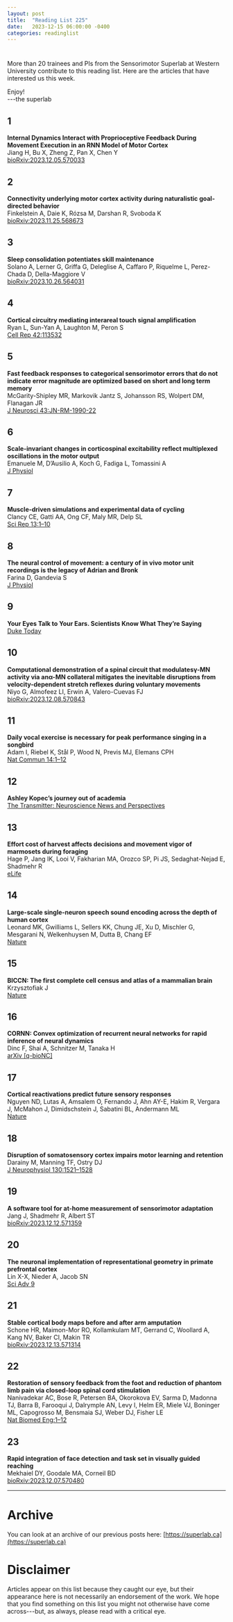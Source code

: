 ```yaml
---
layout: post
title:  "Reading List 225"
date:   2023-12-15 06:00:00 -0400
categories: readinglist
---
```


# 

More than 20 trainees and PIs from the Sensorimotor Superlab at Western University contribute to this reading list. Here are the articles that have interested us this week.

Enjoy!  
---the superlab 


## 1
**Internal Dynamics Interact with Proprioceptive Feedback During Movement Execution in an RNN Model of Motor Cortex**  
Jiang H, Bu X, Zheng Z, Pan X, Chen Y  
[bioRxiv:2023.12.05.570033](https://www.biorxiv.org/content/10.1101/2023.12.05.570033v1.abstract)

## 2
**Connectivity underlying motor cortex activity during naturalistic goal-directed behavior**  
Finkelstein A, Daie K, Rózsa M, Darshan R, Svoboda K  
[bioRxiv:2023.11.25.568673](https://www.biorxiv.org/content/10.1101/2023.11.25.568673v3)

## 3
**Sleep consolidation potentiates skill maintenance**  
Solano A, Lerner G, Griffa G, Deleglise A, Caffaro P, Riquelme L, Perez-Chada D, Della-Maggiore V  
[bioRxiv:2023.10.26.564031](https://www.biorxiv.org/content/10.1101/2023.10.26.564031v3)

## 4
**Cortical circuitry mediating interareal touch signal amplification**  
Ryan L, Sun-Yan A, Laughton M, Peron S  
[Cell Rep 42:113532](https://dx.doi.org/10.1016/j.celrep.2023.113532)

## 5
**Fast feedback responses to categorical sensorimotor errors that do not indicate error magnitude are optimized based on short and long term memory**  
McGarity-Shipley MR, Markovik Jantz S, Johansson RS, Wolpert DM, Flanagan JR  
[J Neurosci 43:JN-RM-1990-22](https://www.jneurosci.org/content/43/49/8525.abstract)

## 6
**Scale‐invariant changes in corticospinal excitability reflect multiplexed oscillations in the motor output**  
Emanuele M, D’Ausilio A, Koch G, Fadiga L, Tomassini A  
[J Physiol](https://onlinelibrary.wiley.com/doi/abs/10.1113/JP284273)

## 7
**Muscle-driven simulations and experimental data of cycling**  
Clancy CE, Gatti AA, Ong CF, Maly MR, Delp SL  
[Sci Rep 13:1–10](https://www.nature.com/articles/s41598-023-47945-5)

## 8
**The neural control of movement: a century of in vivo motor unit recordings is the legacy of Adrian and Bronk**  
Farina D, Gandevia S  
[J Physiol](https://onlinelibrary.wiley.com/doi/abs/10.1113/JP285319)

## 9
**Your Eyes Talk to Your Ears. Scientists Know What They’re Saying**  
[Duke Today](https://today.duke.edu/2023/11/your-eyes-talk-your-ears-scientists-know-what-theyre-saying)

## 10
**Computational demonstration of a spinal circuit that modulatesγ-MN activity via anα-MN collateral mitigates the inevitable disruptions from velocity-dependent stretch reflexes during voluntary movements**  
Niyo G, Almofeez LI, Erwin A, Valero-Cuevas FJ  
[bioRxiv:2023.12.08.570843](https://www.biorxiv.org/content/10.1101/2023.12.08.570843v1.abstract)

## 11
**Daily vocal exercise is necessary for peak performance singing in a songbird**  
Adam I, Riebel K, Stål P, Wood N, Previs MJ, Elemans CPH  
[Nat Commun 14:1–12](https://www.nature.com/articles/s41467-023-43592-6)

## 12
**Ashley Kopec’s journey out of academia**  
[The Transmitter: Neuroscience News and Perspectives](https://www.thetransmitter.org/craft-and-careers/ashley-kopecs-journey-out-of-academia/)

## 13
**Effort cost of harvest affects decisions and movement vigor of marmosets during foraging**  
Hage P, Jang IK, Looi V, Fakharian MA, Orozco SP, Pi JS, Sedaghat-Nejad E, Shadmehr R  
[eLife](https://elifesciences.org/articles/87238)

## 14
**Large-scale single-neuron speech sound encoding across the depth of human cortex**  
Leonard MK, Gwilliams L, Sellers KK, Chung JE, Xu D, Mischler G, Mesgarani N, Welkenhuysen M, Dutta B, Chang EF  
[Nature](https://www.nature.com/articles/s41586-023-06839-2)

## 15
**BICCN: The first complete cell census and atlas of a mammalian brain**  
Krzysztofiak J  
[Nature](https://www.nature.com/immersive/d42859-023-00069-2/index.html)

## 16
**CORNN: Convex optimization of recurrent neural networks for rapid inference of neural dynamics**  
Dinc F, Shai A, Schnitzer M, Tanaka H  
[arXiv [q-bioNC]](https://arxiv.org/abs/2311.10200)

## 17
**Cortical reactivations predict future sensory responses**  
Nguyen ND, Lutas A, Amsalem O, Fernando J, Ahn AY-E, Hakim R, Vergara J, McMahon J, Dimidschstein J, Sabatini BL, Andermann ML  
[Nature](https://www.nature.com/articles/s41586-023-06810-1)

## 18
**Disruption of somatosensory cortex impairs motor learning and retention**  
Darainy M, Manning TF, Ostry DJ  
[J Neurophysiol 130:1521–1528](https://dx.doi.org/10.1152/jn.00231.2023)

## 19
**A software tool for at-home measurement of sensorimotor adaptation**  
Jang J, Shadmehr R, Albert ST  
[bioRxiv:2023.12.12.571359](https://biorxiv.org/content/early/2023/12/13/2023.12.12.571359.abstract)

## 20
**The neuronal implementation of representational geometry in primate prefrontal cortex**  
Lin X-X, Nieder A, Jacob SN  
[Sci Adv 9](https://www.science.org/doi/10.1126/sciadv.adh8685)

## 21
**Stable cortical body maps before and after arm amputation**  
Schone HR, Maimon-Mor RO, Kollamkulam MT, Gerrand C, Woollard A, Kang NV, Baker CI, Makin TR  
[bioRxiv:2023.12.13.571314](https://www.biorxiv.org/content/10.1101/2023.12.13.571314v1.abstract)

## 22
**Restoration of sensory feedback from the foot and reduction of phantom limb pain via closed-loop spinal cord stimulation**  
Nanivadekar AC, Bose R, Petersen BA, Okorokova EV, Sarma D, Madonna TJ, Barra B, Farooqui J, Dalrymple AN, Levy I, Helm ER, Miele VJ, Boninger ML, Capogrosso M, Bensmaia SJ, Weber DJ, Fisher LE  
[Nat Biomed Eng:1–12](https://www.nature.com/articles/s41551-023-01153-8)

## 23
**Rapid integration of face detection and task set in visually guided reaching**  
Mekhaiel DY, Goodale MA, Corneil BD  
[bioRxiv:2023.12.07.570480](https://www.biorxiv.org/content/10.1101/2023.12.07.570480v1.abstract)



---
# Archive
You can look at an archive of our previous posts here: [https://superlab.ca](https://superlab.ca)


# Disclaimer
Articles appear on this list because they caught our eye, but their appearance here is not necessarily an endorsement of the work. We hope that you find something on this list you might not otherwise have come across---but, as always, please read with a critical eye.


